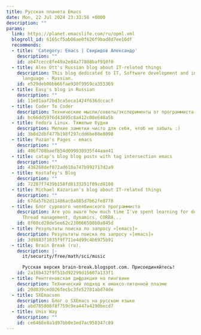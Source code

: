 ```yaml
---
title: Русская планета Emacs
date: Mon, 22 Jul 2024 23:33:56 +0000
description: ""
params:
  link: https://planet.emacslife.com/ru/opml.xml
  blogroll_id: 6165cf5ab06ae0f626f9bad8d7ee16df
  recommends:
  - title: 'Category: Emacs | Свиридов Александр'
    description: ""
    id: ab47cecc8fe49a2e84a77808baf910f0
  - title: Alex Ott's Russian blog about IT-related things
    description: This blog dedicated to IT, Software development and information security.  Main
      language - Russian.
    id: e529deb06bb66fae930f9959ca353369
  - title: Easy's blog in Russian
    description: ""
    id: 11e01aaf2bd3ca5eca1424f636dccacf
  - title: Coder To Coder
    description: Технические мысли/советы/эксперименты от программиста
    id: bc66dd5976d43495c8a412c08e648a5b
  - title: Fedora Linux. Тяжелые будни
    description: Мелкие заметки чисто для себя, чтоб не забыть :)
    id: 3b8d2dbf477b198f297cdd6be80e8098
  - title: Puzan's Pages - emacs
    description: ""
    id: 406f708baefb54d099938935f44aae41
  - title: catap's blog blog posts with tag intersection emacs
    description: ""
    id: 436268def072ad610a747b992717d2a9
  - title: Kostafey's Blog
    description: ""
    id: 72287f7439b158fd8133251f09cd8108
  - title: Michael Kazarian's blog about IT-related things
    description: ""
    id: 67da57b2d11486ac0a885d7b62fe8778
  - title: Блог сурового челябинского программиста
    description: Are you aware how much time I've spent learning for details of Java?
      Thread management, dynamics, CORBA...
    id: 8f60cd28de5ee62c230666508b0a845d
  - title: Результаты поиска по запросу «[emacs]»
    description: Результаты поиска по запросу «[emacs]»
    id: 3d9883f1035f9f711e4d99c4b6975b91
  - title: Brain Break (ru).
    description: |-
      it/security/free/math/sci/music

      Русская версия brain-break.blogspot.com. Присоединяйтесь!
    id: 2a18b432f9f51bd92299d15607a133f1
  - title: Рентгеновская дифракция на пингвине
    description: ТеХнический подход к емаксо-питонной плазме
    id: 20d839ced026fecbc3fe52701abd74de
  - title: SXEmacsen
    description: Блог о SXEmacs на русском языке
    id: abd785008f8f759c9ea447a4290becd7
  - title: Unix Way
    description: ""
    id: ce6468e8a1d97bb0e3ed7ac950347c89
---
```

